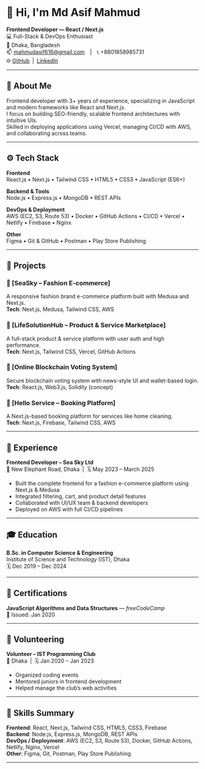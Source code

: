 # 👋 Hi, I'm Md Asif Mahmud

**Frontend Developer — React / Next.js**  
💻 Full-Stack & DevOps Enthusiast  
📍 Dhaka, Bangladesh  
📫 mahmudasif616@gmail.com | 📞 +8801858985731  
🌐 [GitHub](https://github.com/SHUNNO-ZERO) | [LinkedIn](https://linkedin.com/in/md-asif-mahmud-17858a195)

---

## 🧠 About Me

Frontend developer with 3+ years of experience, specializing in JavaScript and modern frameworks like React and Next.js.  
I focus on building SEO-friendly, scalable frontend architectures with intuitive UIs.  
Skilled in deploying applications using Vercel, managing CI/CD with AWS, and collaborating across teams.

---

## ⚙️ Tech Stack

**Frontend**  
React.js • Next.js • Tailwind CSS • HTML5 • CSS3 • JavaScript (ES6+)

**Backend & Tools**  
Node.js • Express.js • MongoDB • REST APIs

**DevOps & Deployment**  
AWS (EC2, S3, Route 53) • Docker • GitHub Actions • CI/CD • Vercel • Netlify • Firebase • Nginx

**Other**  
Figma • Git & GitHub • Postman • Play Store Publishing

---

## 🚀 Projects

### 🔹 [SeaSky – Fashion E-commerce]
A responsive fashion brand e-commerce platform built with Medusa and Next.js.  
**Tech**: Next.js, Medusa, Tailwind CSS, AWS

### 🔹 [LifeSolutionHub – Product & Service Marketplace] 
A full-stack product & service platform with user auth and high performance.  
**Tech**: Next.js, Tailwind CSS, Vercel, GitHub Actions  


### 🔹 [Online Blockchain Voting System]
Secure blockchain voting system with news-style UI and wallet-based login.  
**Tech**: React.js, Web3.js, Solidity (concept)  


### 🔹 [Hello Service – Booking Platform]
A Next.js-based booking platform for services like home cleaning.  
**Tech**: Next.js, Firebase, Tailwind CSS, AWS  


---

## 💼 Experience

**Frontend Developer – Sea Sky Ltd**  
📍 New Elephant Road, Dhaka | 🗓️ May 2023 – March 2025  
- Built the complete frontend for a fashion e-commerce platform using Next.js & Medusa  
- Integrated filtering, cart, and product detail features  
- Collaborated with UI/UX team & backend developers  
- Deployed on AWS with full CI/CD pipelines

---

## 🎓 Education

**B.Sc. in Computer Science & Engineering**  
Institute of Science and Technology (IST), Dhaka  
🗓️ Dec 2019 – Dec 2024

---

## 🏅 Certifications

**JavaScript Algorithms and Data Structures** — *freeCodeCamp*  
📜 Issued: Jan 2020

---

## 🧩 Volunteering

**Volunteer – IST Programming Club**  
📍 Dhaka | 🗓️ Jan 2020 – Jan 2023  
- Organized coding events  
- Mentored juniors in frontend development  
- Helped manage the club’s web activities

---

## 🔧 Skills Summary

**Frontend**: React, Next.js, Tailwind CSS, HTML5, CSS3, Firebase  
**Backend**: Node.js, Express.js, MongoDB, REST APIs  
**DevOps / Deployment**: AWS (EC2, S3, Route 53), Docker, GitHub Actions, Netlify, Nginx, Vercel  
**Other**: Figma, Git, Postman, Play Store Publishing

---


